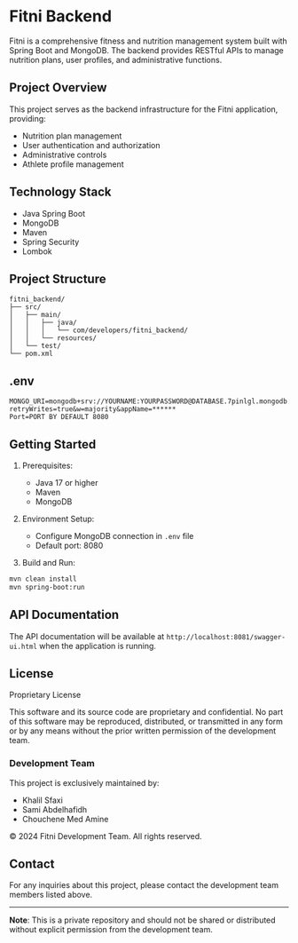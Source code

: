


# Fitni Backend

Fitni is a comprehensive fitness and nutrition management system built with Spring Boot and MongoDB. The backend provides RESTful APIs to manage nutrition plans, user profiles, and administrative functions.

## Project Overview

This project serves as the backend infrastructure for the Fitni application, providing:
- Nutrition plan management
- User authentication and authorization
- Administrative controls
- Athlete profile management

## Technology Stack

- Java Spring Boot
- MongoDB
- Maven
- Spring Security
- Lombok

## Project Structure

```plaintext
fitni_backend/
├── src/
│   ├── main/
│   │   ├── java/
│   │   │   └── com/developers/fitni_backend/
│   │   └── resources/
│   └── test/
└── pom.xml
```

## .env 
    MONGO_URI=mongodb+srv://YOURNAME:YOURPASSWORD@DATABASE.7pinlgl.mongodb.net/******?retryWrites=true&w=majority&appName=******
    Port=PORT BY DEFAULT 8080
## Getting Started

1. Prerequisites:
   - Java 17 or higher
   - Maven
   - MongoDB

2. Environment Setup:
   - Configure MongoDB connection in `.env` file
   - Default port: 8080

3. Build and Run:
```bash
mvn clean install
mvn spring-boot:run
```

## API Documentation

The API documentation will be available at `http://localhost:8081/swagger-ui.html` when the application is running.

## License

Proprietary License

This software and its source code are proprietary and confidential. No part of this software may be reproduced, distributed, or transmitted in any form or by any means without the prior written permission of the development team.

### Development Team

This project is exclusively maintained by:
- Khalil Sfaxi
- Sami Abdelhafidh
- Chouchene Med Amine

© 2024 Fitni Development Team. All rights reserved.

## Contact

For any inquiries about this project, please contact the development team members listed above.

---
**Note**: This is a private repository and should not be shared or distributed without explicit permission from the development team.



        